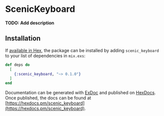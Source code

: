 # ScenicKeyboard

**TODO: Add description**

## Installation

If [available in Hex](https://hex.pm/docs/publish), the package can be installed
by adding `scenic_keyboard` to your list of dependencies in `mix.exs`:

```elixir
def deps do
  [
    {:scenic_keyboard, "~> 0.1.0"}
  ]
end
```

Documentation can be generated with [ExDoc](https://github.com/elixir-lang/ex_doc)
and published on [HexDocs](https://hexdocs.pm). Once published, the docs can
be found at [https://hexdocs.pm/scenic_keyboard](https://hexdocs.pm/scenic_keyboard).

